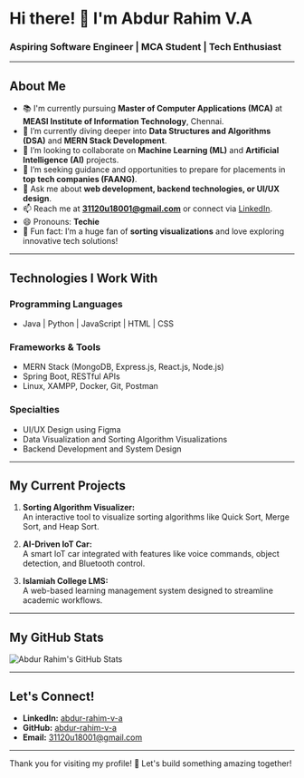 # Hi there! 👋 I'm Abdur Rahim V.A  
### Aspiring Software Engineer | MCA Student | Tech Enthusiast  

---

## About Me
- 📚 I'm currently pursuing **Master of Computer Applications (MCA)** at **MEASI Institute of Information Technology**, Chennai.  
- 🌱 I’m currently diving deeper into **Data Structures and Algorithms (DSA)** and **MERN Stack Development**.  
- 👯 I’m looking to collaborate on **Machine Learning (ML)** and **Artificial Intelligence (AI)** projects.  
- 🤔 I’m seeking guidance and opportunities to prepare for placements in **top tech companies (FAANG)**.  
- 💬 Ask me about **web development, backend technologies, or UI/UX design**.  
- 📫 Reach me at **31120u18001@gmail.com** or connect via [LinkedIn](#).  
- 😄 Pronouns: **Techie**  
- 🎲 Fun fact: I’m a huge fan of **sorting visualizations** and love exploring innovative tech solutions!  

---

## Technologies I Work With  

### **Programming Languages**
- Java | Python | JavaScript | HTML | CSS  

### **Frameworks & Tools**
- MERN Stack (MongoDB, Express.js, React.js, Node.js)  
- Spring Boot, RESTful APIs  
- Linux, XAMPP, Docker, Git, Postman  

### **Specialties**
- UI/UX Design using Figma  
- Data Visualization and Sorting Algorithm Visualizations  
- Backend Development and System Design  

---

## My Current Projects
1. **Sorting Algorithm Visualizer:**  
   An interactive tool to visualize sorting algorithms like Quick Sort, Merge Sort, and Heap Sort.  

2. **AI-Driven IoT Car:**  
   A smart IoT car integrated with features like voice commands, object detection, and Bluetooth control.  

3. **Islamiah College LMS:**  
   A web-based learning management system designed to streamline academic workflows.  

---

## My GitHub Stats  
![Abdur Rahim's GitHub Stats](https://github-readme-stats.vercel.app/api?username=abdur-rahim-v-a&show_icons=true&theme=radical)

---

## Let's Connect!  
- **LinkedIn:** [abdur-rahim-v-a](#)  
- **GitHub:** [abdur-rahim-v-a](#)  
- **Email:** 31120u18001@gmail.com  

---

Thank you for visiting my profile! 🌟 Let's build something amazing together!
